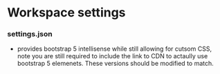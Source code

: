 # Workspace settings

### settings.json
- provides bootstrap 5 intellisense while still allowing for cutsom CSS, note you are still required to include the link to CDN to actaully use bootstrap 5 elemenets. These versions should be modified to match.
